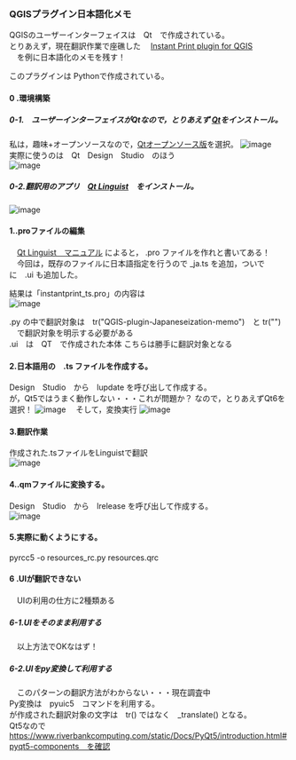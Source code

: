 ### QGISプラグイン日本語化メモ  
 QGISのユーザーインターフェイスは　Qt　で作成されている。  
 とりあえず，現在翻訳作業で座礁した
 　[Instant Print plugin for QGIS](https://github.com/sourcepole/qgis-instantprint-plugin)  
 　を例に日本語化のメモを残す！  
 
 このプラグインは Pythonで作成されている。  
 
#### 0 .環境構築  
##### 0-1.　ユーザーインターフェイスがQtなので，とりあえず [Qt](https://www.qt.io/ja-jp/download-open-source)をインストール。 
 私は，趣味+オープンソースなので，[Qtオープンソース版](https://www.qt.io/ja-jp/download-open-source)を選択。
 ![image](https://user-images.githubusercontent.com/86514652/179387559-5d1dee7a-26d8-492f-aebc-91234476bd5a.png)  
 実際に使うのは　Qt　Design　Studio　のほう  
 ![image](https://user-images.githubusercontent.com/86514652/179393788-22a16f02-0776-4f24-b07a-af8a03bec9de.png)

 
##### 0-2.翻訳用のアプリ　[Qt Linguist](https://download.qt.io/linguist_releases/)　をインストール。  
![image](https://user-images.githubusercontent.com/86514652/179392618-a91e69d8-7e3d-4f6c-9b3e-0e63995316f7.png)  

#### 1..proファイルの編集
　[Qt Linguist　マニュアル](https://doc.qt.io/qt-6/linguist-programmers.html)  によると， .pro ファイルを作れと書いてある！  
　今回は，既存のファイルに日本語指定を行うので _ja.ts を追加，ついでに　.ui も追加した。  

結果は「instantprint_ts.pro」の内容は  
![image](https://user-images.githubusercontent.com/86514652/179394298-96992633-390a-42d7-bda3-e22bfc84641e.png)

.py の中で翻訳対象は　tr("QGIS-plugin-Japaneseization-memo")　と tr("") 　で翻訳対象を明示する必要がある  
.ui　は　QT　で作成された本体  こちらは勝手に翻訳対象となる

#### 2.日本語用の　.ts ファイルを作成する。  
 Design　Studio　から　lupdate  を呼び出して作成する。  
 が，Qt5ではうまく動作しない・・・これが問題か？
 なので，とりあえずQt6を選択！
 ![image](https://user-images.githubusercontent.com/86514652/179393972-4f460f7c-e45b-4560-8c4a-1dbcda31471b.png)
　そして，変換実行
![image](https://user-images.githubusercontent.com/86514652/179394332-bc7e2850-6c65-4007-9b10-a9a95a8df156.png)

#### 3.翻訳作業
 作成された.tsファイルをLinguistで翻訳  
![image](https://user-images.githubusercontent.com/86514652/179394445-8857dbda-69b7-4198-8013-0639feebbcf5.png)

#### 4..qmファイルに変換する。  
 Design　Studio　から　lrelease  を呼び出して作成する。  
![image](https://user-images.githubusercontent.com/86514652/179394467-8504fd26-7a34-46ad-9859-b088edaddfcf.png)

#### 5.実際に動くようにする。  
pyrcc5 -o resources_rc.py resources.qrc

#### 6 .UIが翻訳できない  
　UIの利用の仕方に2種類ある  
##### 6-1.UIをそのまま利用する  
 　以上方法でOKなはず！  
##### 6-2.UIをpy変換して利用する  
　このパターンの翻訳方法がわからない・・・現在調査中  
  Py変換は　pyuic5　コマンドを利用する。  
  が作成された翻訳対象の文字は　tr() ではなく　_translate() となる。  
  Qt5なので　https://www.riverbankcomputing.com/static/Docs/PyQt5/introduction.html#pyqt5-components　を確認  
